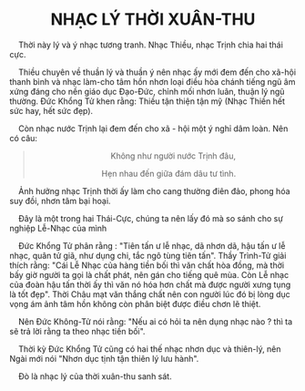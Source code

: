 # <center>NHẠC LÝ THỜI XUÂN-THU</center>

&nbsp;&nbsp;&nbsp;&nbsp;Thời này lý và ý nhạc tương tranh. Nhạc Thiều, nhạc Trịnh chia hai thái cực.

&nbsp;&nbsp;&nbsp;&nbsp;Thiều chuyên về thuần lý và thuần ý nên nhạc ấy mới đem đến cho xã-hội thanh bình và nhạc làm-cho tâm hồn nhơn loại điều hòa chánh tiếng ngũ âm xứng đáng cho nền giáo dục Đạo-Đức, chỉnh mối nhơn luân, thuận lý ngũ thường. Đức Khổng Tử khen rằng: Thiều tận thiện tận mỹ (Nhạc Thiền hết sức hay, hết sức đẹp).

&nbsp;&nbsp;&nbsp;&nbsp;Còn nhạc nước Trịnh lại đem đến cho xã - hội một ý nghỉ dâm loàn. Nên có câu:

<center>

> &nbsp;&nbsp;&nbsp;&nbsp;&nbsp;&nbsp;&nbsp;&nbsp;Không như người nước Trịnh đâu,
> 
> &nbsp;&nbsp;&nbsp;&nbsp;Hẹn nhau đến giữa đám dâu tư tình. 

</center>

&nbsp;&nbsp;&nbsp;&nbsp;Ảnh hưởng nhạc Trịnh thời ấy làm cho cang thường điên đảo, phong hóa suy đồi, nhơn tâm bại hoại.

&nbsp;&nbsp;&nbsp;&nbsp;Đây là một trong hai Thái-Cực, chúng ta nên lấy đó mà so sánh cho sự nghiệp Lễ-Nhạc của mình

&nbsp;&nbsp;&nbsp;&nbsp;Đức Khổng Tử phân rằng : "Tiên tấn ư lễ nhạc, dã nhơn dã, hậu tấn ư lễ nhạc, quân tử giã, như dụng chi, tắc ngô tùng tiên tấn". Thầy Trình-Tử giải thích rằng: "Cái Lễ Nhạc của hàng tiền bối thì văn chất hòa đồng, mà thời bấy giờ người ta gọi là chất phát, nên gán cho tiếng quê mùa. Còn Lễ nhạc của đoàn hậu tấn thời ấy thì văn nó hóa hơn chất mà được người xưng tụng là tốt đẹp". Thời Châu mạt văn thắng chất nên con người lúc đó bị lòng dục vọng ám ảnh tâm hồn không còn phân biệt được điều chơn lẽ thiệt.

&nbsp;&nbsp;&nbsp;&nbsp;Nên Đức Không-Tử nói rằng: "Nếu ai có hỏi ta nên dụng nhạc nào ? thì ta sẽ trả lời rằng ta theo nhạc tiền bối".

&nbsp;&nbsp;&nbsp;&nbsp;Thời kỳ Đức Khổng Tử cũng có hai thế nhạc nhơn dục và thiên-lý, nên Ngài mới nói "Nhơn dục tịnh tận thiên lý lưu hành".

&nbsp;&nbsp;&nbsp;&nbsp;Đò là nhạc lý của thời xuân-thu sanh sát.
